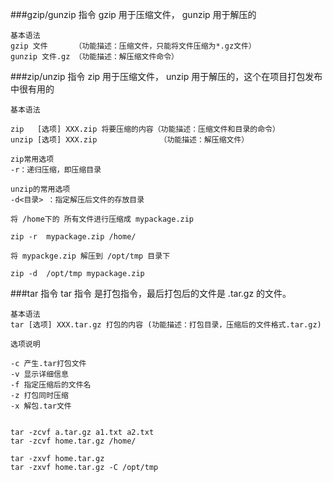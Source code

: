 ###gzip/gunzip 指令
    gzip 用于压缩文件， gunzip 用于解压的
    
    基本语法
    gzip 文件      （功能描述：压缩文件，只能将文件压缩为*.gz文件）
    gunzip 文件.gz （功能描述：解压缩文件命令）
    
###zip/unzip 指令
    zip 用于压缩文件， unzip 用于解压的，这个在项目打包发布中很有用的
    
    基本语法
    
    zip   [选项] XXX.zip 将要压缩的内容（功能描述：压缩文件和目录的命令）
    unzip [选项] XXX.zip              （功能描述：解压缩文件）
    
    zip常用选项
    -r：递归压缩，即压缩目录
    
    unzip的常用选项
    -d<目录> ：指定解压后文件的存放目录
    
    将 /home下的 所有文件进行压缩成 mypackage.zip
    
    zip -r  mypackage.zip /home/
    
    将 mypackge.zip 解压到 /opt/tmp 目录下
    
    zip -d  /opt/tmp mypackage.zip
    
###tar 指令
    tar 指令 是打包指令，最后打包后的文件是 .tar.gz 的文件。
    
    基本语法
    tar [选项] XXX.tar.gz 打包的内容 (功能描述：打包目录，压缩后的文件格式.tar.gz)
    
    选项说明
   
    -c 产生.tar打包文件
    -v 显示详细信息
    -f 指定压缩后的文件名
    -z 打包同时压缩
    -x 解包.tar文件
    
    
    tar -zcvf a.tar.gz a1.txt a2.txt
    tar -zcvf home.tar.gz /home/
    
    tar -zxvf home.tar.gz
    tar -zxvf home.tar.gz -C /opt/tmp
    
    